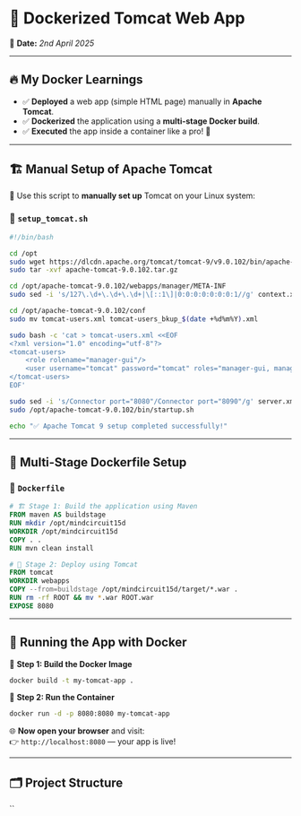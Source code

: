 # 🚀 **Dockerized Tomcat Web App**  
📅 **Date:** *2nd April 2025*  

---

## 🔥 **My Docker Learnings**  
- ✅ **Deployed** a web app (simple HTML page) manually in **Apache Tomcat**.  
- ✅ **Dockerized** the application using a **multi-stage Docker build**.  
- ✅ **Executed** the app inside a container like a pro! 🐳

---

## 🏗️ **Manual Setup of Apache Tomcat**  

🔧 Use this script to **manually set up** Tomcat on your Linux system:

### 📜 `setup_tomcat.sh`
```bash
#!/bin/bash

cd /opt
sudo wget https://dlcdn.apache.org/tomcat/tomcat-9/v9.0.102/bin/apache-tomcat-9.0.102.tar.gz
sudo tar -xvf apache-tomcat-9.0.102.tar.gz

cd /opt/apache-tomcat-9.0.102/webapps/manager/META-INF
sudo sed -i 's/127\.\d+\.\d+\.\d+|\[::1\]|0:0:0:0:0:0:0:1//g' context.xml

cd /opt/apache-tomcat-9.0.102/conf
sudo mv tomcat-users.xml tomcat-users_bkup_$(date +%d%m%Y).xml

sudo bash -c 'cat > tomcat-users.xml <<EOF
<?xml version="1.0" encoding="utf-8"?>
<tomcat-users>
    <role rolename="manager-gui"/>
    <user username="tomcat" password="tomcat" roles="manager-gui, manager-script, manager-status"/>
</tomcat-users>
EOF'

sudo sed -i 's/Connector port="8080"/Connector port="8090"/g' server.xml
sudo /opt/apache-tomcat-9.0.102/bin/startup.sh

echo "✅ Apache Tomcat 9 setup completed successfully!"
```

---

## 🐳 **Multi-Stage Dockerfile Setup**

### 📄 `Dockerfile`
```dockerfile
# 🏗️ Stage 1: Build the application using Maven
FROM maven AS buildstage
RUN mkdir /opt/mindcircuit15d
WORKDIR /opt/mindcircuit15d
COPY . .
RUN mvn clean install

# 🚀 Stage 2: Deploy using Tomcat
FROM tomcat
WORKDIR webapps
COPY --from=buildstage /opt/mindcircuit15d/target/*.war .
RUN rm -rf ROOT && mv *.war ROOT.war
EXPOSE 8080
```

---

## 🧪 **Running the App with Docker**

🚧 **Step 1: Build the Docker Image**
```bash
docker build -t my-tomcat-app .
```

🚀 **Step 2: Run the Container**
```bash
docker run -d -p 8080:8080 my-tomcat-app
```

🌐 **Now open your browser** and visit:  
👉 `http://localhost:8080` — your app is live!

---

## 🗂️ **Project Structure**
``
